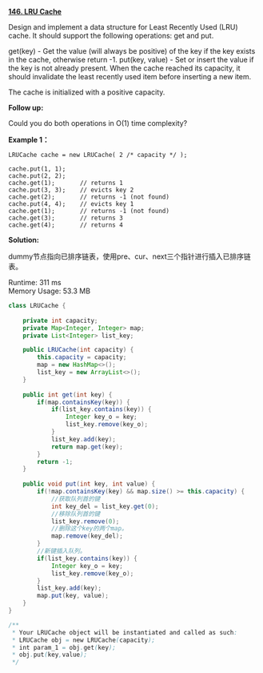 **[146. LRU Cache](https://leetcode.com/problems/lru-cache/)**

Design and implement a data structure for Least Recently Used (LRU) cache. It should support the following operations: get and put.

get(key) - Get the value (will always be positive) of the key if the key exists in the cache, otherwise return -1.
put(key, value) - Set or insert the value if the key is not already present. When the cache reached its capacity, it should invalidate the least recently used item before inserting a new item.

The cache is initialized with a positive capacity.

**Follow up:**

Could you do both operations in O(1) time complexity?

**Example 1：**

```
LRUCache cache = new LRUCache( 2 /* capacity */ );

cache.put(1, 1);
cache.put(2, 2);
cache.get(1);       // returns 1
cache.put(3, 3);    // evicts key 2
cache.get(2);       // returns -1 (not found)
cache.put(4, 4);    // evicts key 1
cache.get(1);       // returns -1 (not found)
cache.get(3);       // returns 3
cache.get(4);       // returns 4

```

**Solution:**

dummy节点指向已排序链表，使用pre、cur、next三个指针进行插入已排序链表。

Runtime: 311 ms<br/>
Memory Usage: 53.3 MB

```java
class LRUCache {
    
    private int capacity;
    private Map<Integer, Integer> map;
    private List<Integer> list_key;    

    public LRUCache(int capacity) {
        this.capacity = capacity;
        map = new HashMap<>();        
        list_key = new ArrayList<>();
    }
    
    public int get(int key) {
        if(map.containsKey(key)) {
            if(list_key.contains(key)) {
                Integer key_o = key;
                list_key.remove(key_o);
            }                
            list_key.add(key);
            return map.get(key);
        }            
        return -1;
    }
    
    public void put(int key, int value) {        
        if(!map.containsKey(key) && map.size() >= this.capacity) {          
            //获取队列首的键
            int key_del = list_key.get(0); 
            //移除队列首的键
            list_key.remove(0);
            //删除这个key的两个map。
            map.remove(key_del);                       
        }
        //新键插入队列。
        if(list_key.contains(key)) {
            Integer key_o = key;
            list_key.remove(key_o);
        }
        list_key.add(key);
        map.put(key, value);        
    }
}

/**
 * Your LRUCache object will be instantiated and called as such:
 * LRUCache obj = new LRUCache(capacity);
 * int param_1 = obj.get(key);
 * obj.put(key,value);
 */

```


